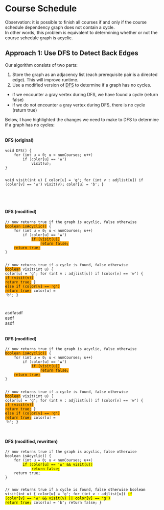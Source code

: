 # Course Schedule 

Observation: it is possible to finish all courses if and only if the course schedule dependency graph does not contain a cycle.  
In other words, this problem is equivalent to determining whether or not the course schedule graph is acyclic.

## Approach 1: Use DFS to Detect Back Edges
Our algorithm consists of two parts:
1. Store the graph as an adjacency list (each prerequisite pair is a directed edge). This will improve runtime.
2. Use a modified version of [DFS]() to determine if a graph has no cycles.
  - if we encounter a gray vertex during DFS, we have found a cycle (return false)
  - if we do not encounter a gray vertex during DFS, there is no cycle (return true)

Below, I have highlighted the changes we need to make to DFS to determine if a graph has no cycles:

<div style="display:inline-block; text-align:left">
<h4>DFS (original)</h4>
<pre><code>void DFS() {
    for (int u = 0; u < numCourses; u++)
        if (color[u] == 'w')
            visit(u);
}





void visit(int u) {
    color[u] = 'g';
    for (int v : adjlist[u])
        if (color[v] == 'w')
            visit(v);
    color[u] = 'b';
}




</code></pre>
</div>

<div style="display:inline-block; text-align:left">
<h4>DFS (modified)</h4>
<pre><code>// now returns true if the graph is acyclic, false otherwise
<span style="background-color:orange">boolean isAcyclic()</span> {
    for (int u = 0; u < numCourses; u++)
        if (color[u] == 'w')
            <span style="background-color:orange">if (visit(u))</span>
                <span style="background-color:orange">return false;</span>
    <span style="background-color:orange">return true;</span>
}

// now returns true if a cycle is found, false otherwise
<span style="background-color:orange">boolean</span> visit(int u) {
    color[u] = 'g';
    for (int v : adjlist[u])
        if (color[v] == 'w') {
            <span style="background-color:orange">if (visit(v))</span>
                <span style="background-color:orange">return true;</span>
        }
        <span style="background-color:orange">else if (color[v] == 'g')</span>
            <span style="background-color:orange">return true;</span>
    color[u] = 'b';
}</code></pre>
</div>

asdfasdf  
asdf  
asdf

<div style="display:inline-block; text-align:left">
<h4>DFS (modified)</h4>
<pre><code>// now returns true if the graph is acyclic, false otherwise
<span style="background-color:orange">boolean isAcyclic()</span> {
    for (int u = 0; u < numCourses; u++)
        if (color[u] == 'w')
            <span style="background-color:orange">if (visit(u))</span>
                <span style="background-color:orange">return false;</span>
    <span style="background-color:orange">return true;</span>
}

// now returns true if a cycle is found, false otherwise
<span style="background-color:orange">boolean</span> visit(int u) {
    color[u] = 'g';
    for (int v : adjlist[u])
        if (color[v] == 'w') {
            <span style="background-color:orange">if (visit(v))</span>
                <span style="background-color:orange">return true;</span>
        }
        <span style="background-color:orange">else if (color[v] == 'g')</span>
            <span style="background-color:orange">return true;</span>
    color[u] = 'b';
}</code></pre>
</div>

<div style="display:inline-block; text-align:left">
<h4>DFS (modified, rewritten)</h4>
<pre><code>// now returns true if the graph is acyclic, false otherwise
boolean isAcyclic() {
    for (int u = 0; u < numCourses; u++)
        <mark>if (color[u] == 'w' && visit(u))</mark>
            <mark>return false;</mark>
    return true;
}


// now returns true if a cycle is found, false otherwise
boolean visit(int u) {
    color[u] = 'g';
    for (int v : adjlist[u])
        <mark>if (color[v] == 'w' && visit(v) || color[v] == 'g')</mark>
            <mark>return true;</mark>
    color[u] = 'b';
    return false;
}



</code></pre>
</div>
